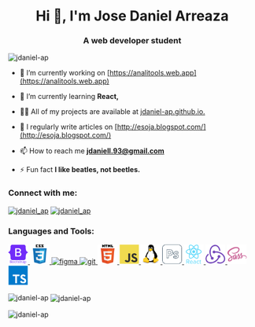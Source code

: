 <h1 align="center">Hi 👋, I'm Jose Daniel Arreaza</h1>
<h3 align="center">A web developer student</h3>

<p align="left"> <img src="https://komarev.com/ghpvc/?username=jdaniel-ap&label=Profile%20views&color=0e75b6&style=flat" alt="jdaniel-ap" /> </p>

- 🔭 I’m currently working on [https://analitools.web.app](https://analitools.web.app)

- 🌱 I’m currently learning **React,**

- 👨‍💻 All of my projects are available at [jdaniel-ap.github.io.](jdaniel-ap.github.io.)

- 📝 I regularly write articles on [http://esoja.blogspot.com/](http://esoja.blogspot.com/)

- 📫 How to reach me **jdaniell.93@gmail.com**

- ⚡ Fun fact **I like beatles, not beetles.**

<h3 align="left">Connect with me:</h3>
<p align="left">
<a href="https://twitter.com/jdaniel_ap" target="blank"><img align="center" src="https://raw.githubusercontent.com/rahuldkjain/github-profile-readme-generator/neutral-icons/src/images/icons/Social/twitter.svg" alt="jdaniel_ap" height="30" width="40" /></a>
<a href="https://instagram.com/jdaniel_ap" target="blank"><img align="center" src="https://raw.githubusercontent.com/rahuldkjain/github-profile-readme-generator/neutral-icons/src/images/icons/Social/instagram.svg" alt="jdaniel_ap" height="30" width="40" /></a>
</p>

<h3 align="left">Languages and Tools:</h3>
<p align="left"> <a href="https://getbootstrap.com" target="_blank"> <img src="https://raw.githubusercontent.com/devicons/devicon/master/icons/bootstrap/bootstrap-plain-wordmark.svg" alt="bootstrap" width="40" height="40"/> </a> <a href="https://www.w3schools.com/css/" target="_blank"> <img src="https://raw.githubusercontent.com/devicons/devicon/master/icons/css3/css3-original-wordmark.svg" alt="css3" width="40" height="40"/> </a> <a href="https://www.figma.com/" target="_blank"> <img src="https://www.vectorlogo.zone/logos/figma/figma-icon.svg" alt="figma" width="40" height="40"/> </a> <a href="https://git-scm.com/" target="_blank"> <img src="https://www.vectorlogo.zone/logos/git-scm/git-scm-icon.svg" alt="git" width="40" height="40"/> </a> <a href="https://www.w3.org/html/" target="_blank"> <img src="https://raw.githubusercontent.com/devicons/devicon/master/icons/html5/html5-original-wordmark.svg" alt="html5" width="40" height="40"/> </a> <a href="https://developer.mozilla.org/en-US/docs/Web/JavaScript" target="_blank"> <img src="https://raw.githubusercontent.com/devicons/devicon/master/icons/javascript/javascript-original.svg" alt="javascript" width="40" height="40"/> </a> <a href="https://www.linux.org/" target="_blank"> <img src="https://raw.githubusercontent.com/devicons/devicon/master/icons/linux/linux-original.svg" alt="linux" width="40" height="40"/> </a> <a href="https://www.photoshop.com/en" target="_blank"> <img src="https://raw.githubusercontent.com/devicons/devicon/master/icons/photoshop/photoshop-line.svg" alt="photoshop" width="40" height="40"/> </a> <a href="https://reactjs.org/" target="_blank"> <img src="https://raw.githubusercontent.com/devicons/devicon/master/icons/react/react-original-wordmark.svg" alt="react" width="40" height="40"/> </a> <a href="https://redux.js.org" target="_blank"> <img src="https://raw.githubusercontent.com/devicons/devicon/master/icons/redux/redux-original.svg" alt="redux" width="40" height="40"/> </a> <a href="https://sass-lang.com" target="_blank"> <img src="https://raw.githubusercontent.com/devicons/devicon/master/icons/sass/sass-original.svg" alt="sass" width="40" height="40"/> </a> <a href="https://www.typescriptlang.org/" target="_blank"> <img src="https://raw.githubusercontent.com/devicons/devicon/master/icons/typescript/typescript-original.svg" alt="typescript" width="40" height="40"/> </a> </p>

<p><img align="left" src="https://github-readme-stats.vercel.app/api/top-langs?username=jdaniel-ap&show_icons=true&locale=en&layout=compact" alt="jdaniel-ap" /></p>

<p>&nbsp;<img align="center" src="https://github-readme-stats.vercel.app/api?username=jdaniel-ap&show_icons=true&locale=en" alt="jdaniel-ap" /></p>

<p><img align="center" src="https://github-readme-streak-stats.herokuapp.com/?user=jdaniel-ap&" alt="jdaniel-ap" /></p>
